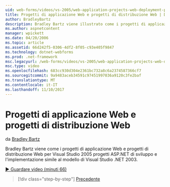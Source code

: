 ```yaml
---
uid: web-forms/videos/vs-2005/web-application-projects-web-deployment-projects
title: Progetti di applicazione Web e progetti di distribuzione Web | Documenti Microsoft
author: BradleyBartz
description: Bradley Bartz viene illustrato come i progetti di applicazione Web e progetti di distribuzione Web per Visual Studio 2005 in modo lo sviluppo e distribuzione simila progetti ASP.NET...
ms.author: aspnetcontent
manager: wpickett
ms.date: 04/20/2006
ms.topic: article
ms.assetid: 66d242f5-0306-4df2-8f05-c93e405f9847
ms.technology: dotnet-webforms
ms.prod: .net-framework
msc.legacyurl: /web-forms/videos/vs-2005/web-application-projects-web-deployment-projects
msc.type: video
ms.openlocfilehash: 683cc930d304e2361bc732a8c6a2374587366cf7
ms.sourcegitcommit: 9a9483aceb34591c97451997036a9120c3fe2baf
ms.translationtype: MT
ms.contentlocale: it-IT
ms.lasthandoff: 11/10/2017
---
```

<a name="web-application-projects--web-deployment-projects"></a>Progetti di applicazione Web e progetti di distribuzione Web
====================
da [Bradley Bartz](https://github.com/BradleyBartz)

Bradley Bartz viene come i progetti di applicazione Web e progetti di distribuzione Web per Visual Studio 2005 progetti ASP.NET di sviluppo e l'implementazione simile al modello di Visual Studio .NET 2003.

[&#9654; Guardare video (minuti 66)](https://channel9.msdn.com/Blogs/ASP-NET-Site-Videos/web-application-projects-web-deployment-projects)

>[!div class="step-by-step"]
[Precedente](web-deployment-projects.md)
